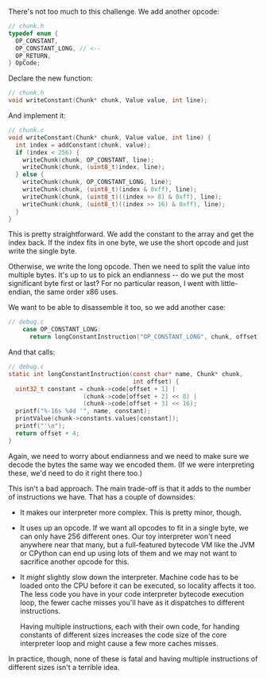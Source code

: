 There's not too much to this challenge. We add another opcode:

```c
// chunk.h
typedef enum {
  OP_CONSTANT,
  OP_CONSTANT_LONG, // <--
  OP_RETURN,
} OpCode;
```

Declare the new function:

```c
// chunk.h
void writeConstant(Chunk* chunk, Value value, int line);
```

And implement it:

```c
// chunk.c
void writeConstant(Chunk* chunk, Value value, int line) {
  int index = addConstant(chunk, value);
  if (index < 256) {
    writeChunk(chunk, OP_CONSTANT, line);
    writeChunk(chunk, (uint8_t)index, line);
  } else {
    writeChunk(chunk, OP_CONSTANT_LONG, line);
    writeChunk(chunk, (uint8_t)(index & 0xff), line);
    writeChunk(chunk, (uint8_t)((index >> 8) & 0xff), line);
    writeChunk(chunk, (uint8_t)((index >> 16) & 0xff), line);
  }
}
```

This is pretty straightforward. We add the constant to the array and get the
index back. If the index fits in one byte, we use the short opcode and just
write the single byte.

Otherwise, we write the long opcode. Then we need to split the value into
multiple bytes. It's up to us to pick an endianness -- do we put the most
significant byte first or last? For no particular reason, I went with
little-endian, the same order x86 uses.

We want to be able to disassemble it too, so we add another case:

```c
// debug.c
    case OP_CONSTANT_LONG:
      return longConstantInstruction("OP_CONSTANT_LONG", chunk, offset);
```

And that calls:

```c
// debug.c
static int longConstantInstruction(const char* name, Chunk* chunk,
                                   int offset) {
  uint32_t constant = chunk->code[offset + 1] |
                     (chunk->code[offset + 2] << 8) |
                     (chunk->code[offset + 3] << 16);
  printf("%-16s %4d '", name, constant);
  printValue(chunk->constants.values[constant]);
  printf("'\n");
  return offset + 4;
}
```

Again, we need to worry about endianness and we need to make sure we decode
the bytes the same way we encoded them. (If we were interpreting these, we'd
need to do it right there too.)

This isn't a bad approach. The main trade-off is that it adds to the number of
instructions we have. That has a couple of downsides:

- It makes our interpreter more complex. This is pretty minor, though.

- It uses up an opcode. If we want all opcodes to fit in a single byte, we can
  only have 256 different ones. Our toy interpreter won't need anywhere near
  that many, but a full-featured bytecode VM like the JVM or CPython can end up
  using lots of them and we may not want to sacrifice another opcode for this.

- It *might* slightly slow down the interpreter. Machine code has to be loaded
  onto the CPU before it can be executed, so locality affects it too. The less
  code you have in your code interpreter bytecode execution loop, the fewer
  cache misses you'll have as it dispatches to different instructions.

  Having multiple instructions, each with their own code, for handing constants
  of different sizes increases the code size of the core interpreter loop and
  might cause a few more caches misses.

In practice, though, none of these is fatal and having multiple instructions
of different sizes isn't a terrible idea.
